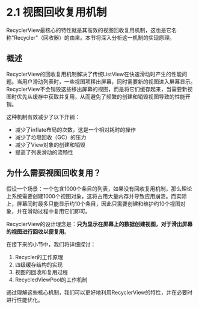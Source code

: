 # 2.1 视图回收复用机制

RecyclerView最核心的特性就是其高效的视图回收复用机制，这也是它名称"Recycler"（回收器）的由来。本节将深入分析这一机制的实现原理。

## 概述

RecyclerView的回收复用机制解决了传统ListView在快速滑动时产生的性能问题。当用户滑动列表时，一些视图项移出屏幕，同时需要新的视图进入屏幕显示。RecyclerView不会销毁这些移出屏幕的视图，而是将它们缓存起来，当需要新视图时优先从缓存中获取并复用，从而避免了频繁的创建和销毁视图导致的性能开销。

这种机制有效减少了以下开销：
- 减少了inflate布局的次数，这是一个相对耗时的操作
- 减少了垃圾回收（GC）的压力
- 减少了View对象的创建和销毁
- 提高了列表滑动的流畅性

## 为什么需要视图回收复用？

假设一个场景：一个包含1000个条目的列表，如果没有回收复用机制，那么理论上系统需要创建1000个视图对象，这将占用大量内存并导致应用崩溃。而实际上，屏幕同时最多只能显示约10个条目，因此只需要创建和维护约10个视图对象，并在滑动过程中复用它们即可。

RecyclerView的设计理念是：**只为显示在屏幕上的数据创建视图，对于滑出屏幕的视图进行回收以便复用**。

在接下来的小节中，我们将详细探讨：
1. Recycler的工作原理
2. 四级缓存结构的实现
3. 视图的回收和复用过程
4. RecycledViewPool的工作机制

通过理解这些核心机制，我们可以更好地利用RecyclerView的特性，并在必要时进行性能优化。 